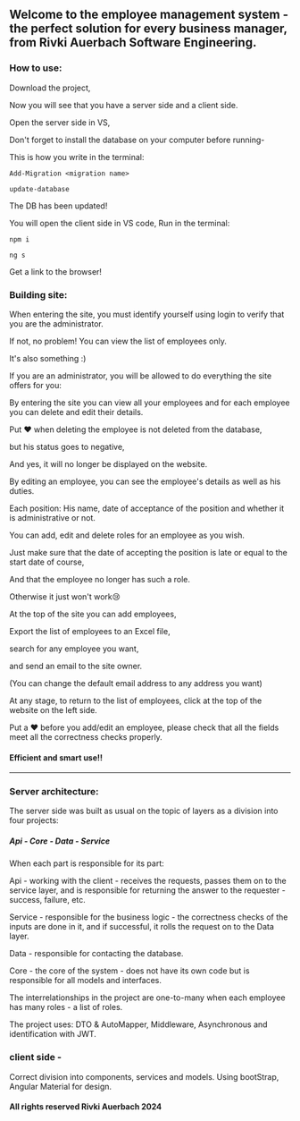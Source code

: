 ## Welcome to the employee management system - the perfect solution for every business manager, from Rivki Auerbach Software Engineering.

### How to use:
Download the project,

Now you will see that you have a server side and a client side.

Open the server side in VS,

Don't forget to install the database on your computer before running-

This is how you write in the terminal:

`Add-Migration <migration name>`

`update-database`

The DB has been updated!

You will open the client side in VS code,
Run in the terminal:

`npm i`

`ng s`


Get a link to the browser!

### Building site:
When entering the site, you must identify yourself using login to verify that you are the administrator.

If not, no problem! You can view the list of employees only.

It's also something :)

If you are an administrator, you will be allowed to do everything the site offers for you:

By entering the site you can view all your employees and for each employee you can delete and edit their details.

Put ❤ when deleting the employee is not deleted from the database,

but his status goes to negative,

And yes, it will no longer be displayed on the website.

By editing an employee, you can see the employee's details as well as his duties.

Each position:
His name, date of acceptance of the position and whether it is administrative or not.

You can add, edit and delete roles for an employee as you wish.

Just make sure that the date of accepting the position is late or equal to the start date of course,

And that the employee no longer has such a role.

Otherwise it just won't work😢

At the top of the site you can add employees,

Export the list of employees to an Excel file,

search for any employee you want,

and send an email to the site owner.

(You can change the default email address to any address you want)

At any stage, to return to the list of employees, click at the top of the website on the left side.

Put a ❤ before you add/edit an employee, please check that all the fields meet all the correctness checks properly.

#### Efficient and smart use!!

---

### Server architecture:
The server side was built as usual on the topic of layers as a division into four projects:

##### Api - Core - Data - Service

When each part is responsible for its part:

Api - working with the client - receives the requests, passes them on to the service layer, and is responsible for returning the answer to the requester - success, failure, etc.

Service - responsible for the business logic - the correctness checks of the inputs are done in it, and if successful, it rolls the request on to the Data layer.

Data - responsible for contacting the database.

Core - the core of the system - does not have its own code but is responsible for all models and interfaces.


The interrelationships in the project are one-to-many when each employee has many roles - a list of roles.


The project uses: DTO & AutoMapper, Middleware, Asynchronous and identification with JWT.


### client side -
Correct division into components, services and models.
Using bootStrap, Angular Material for design.

#### All rights reserved Rivki Auerbach 2024
